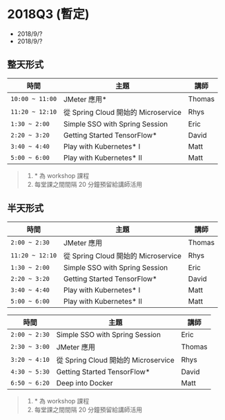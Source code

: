 # 2018Q3 (暫定)

- 2018/9/? 
- 2018/9/?

## 整天形式

| 時間 | 主題 | 講師 |
|-----|------|-----|
| `10:00 ~ 11:00` | JMeter 應用* | Thomas | 
| `11:20 ~ 12:10` | 從 Spring Cloud 開始的 Microservice | Rhys | 
| `1:30 ~ 2:00` | Simple SSO with Spring Session | Eric | 
| `2:20 ~ 3:20` | Getting Started TensorFlow* | David | 
| `3:40 ~ 4:40` | Play with Kubernetes* I | Matt | 
| `5:00 ~ 6:00` | Play with Kubernetes* II | Matt | 

> 1. \* 為 workshop 課程
> 2. 每堂課之間間隔 20 分鐘預留給講師活用

## 半天形式

| 時間 | 主題 | 講師 |
|-----|------|-----|
| `2:00 ~ 2:30` | JMeter 應用 | Thomas | 
| `11:20 ~ 12:10` | 從 Spring Cloud 開始的 Microservice | Rhys | 
| `1:30 ~ 2:00` | Simple SSO with Spring Session | Eric | 
| `2:20 ~ 3:20` | Getting Started TensorFlow* | David | 
| `3:40 ~ 4:40` | Play with Kubernetes* I | Matt | 
| `5:00 ~ 6:00` | Play with Kubernetes* II | Matt | 

| 時間 | 主題 | 講師 |
|-----|------|-----|
| `2:00 ~ 2:30` | Simple SSO with Spring Session | Eric | 
| `2:30 ~ 3:00` | JMeter 應用 | Thomas | 
| `3:20 ~ 4:10` | 從 Spring Cloud 開始的 Microservice | Rhys | 
| `4:30 ~ 5:30` | Getting Started TensorFlow* | David | 
| `6:50 ~ 6:20` | Deep into Docker | Matt | 


> 1. \* 為 workshop 課程
> 2. 每堂課之間間隔 20 分鐘預留給講師活用
